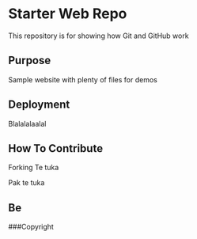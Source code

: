 # Starter Web Repo

This repository is for showing how Git and GitHub work

## Purpose

Sample website with plenty of files for demos

## Deployment

Blalalalaalal

## How To Contribute

Forking
Te tuka

Pak te tuka 

## Be 

###Copyright

